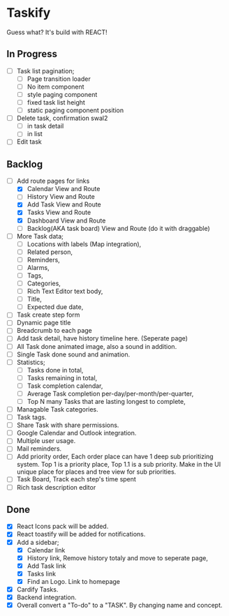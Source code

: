 # Taskify

Guess what? It's build with REACT!

## In Progress

- [ ] Task list pagination;
  - [ ] Page transition loader
  - [ ] No item component
  - [ ] style paging component
  - [ ] fixed task list height
  - [ ] static paging component position
- [ ] Delete task, confirmation swal2
  - [ ] in task detail
  - [ ] in list
- [ ] Edit task

## Backlog

- [ ] Add route pages for links
  - [x] Calendar View and Route
  - [ ] History View and Route
  - [x] Add Task View and Route
  - [x] Tasks View and Route
  - [x] Dashboard View and Route
  - [ ] Backlog(AKA task board) View and Route (do it with draggable)
- [ ] More Task data;
  - [ ] Locations with labels (Map integration),
  - [ ] Related person,
  - [ ] Reminders,
  - [ ] Alarms,
  - [ ] Tags,
  - [ ] Categories,
  - [ ] Rich Text Editor text body,
  - [ ] Title,
  - [ ] Expected due date,
- [ ] Task create step form
- [ ] Dynamic page title
- [ ] Breadcrumb to each page
- [ ] Add task detail, have history timeline here. (Seperate page)
- [ ] All Task done animated image, also a sound in addition.
- [ ] Single Task done sound and animation.
- [ ] Statistics;
  - [ ] Tasks done in total,
  - [ ] Tasks remaining in total,
  - [ ] Task completion calendar,
  - [ ] Average Task completion per-day/per-month/per-quarter,
  - [ ] Top N many Tasks that are lasting longest to complete,
- [ ] Managable Task categories.
- [ ] Task tags.
- [ ] Share Task with share permissions.
- [ ] Google Calendar and Outlook integration.
- [ ] Multiple user usage.
- [ ] Mail reminders.
- [ ] Add priority order, Each order place can have 1 deep sub prioritizing system. Top 1 is a priority place, Top 1.1 is a sub priority. Make in the UI unique place for places and tree view for sub priorities.
- [ ] Task Board, Track each step's time spent
- [ ] Rich task description editor

## Done

- [x] React Icons pack will be added.
- [x] React toastify will be added for notifications.
- [x] Add a sidebar;
  - [x] Calendar link
  - [x] History link, Remove history totaly and move to seperate page,
  - [x] Add Task link
  - [x] Tasks link
  - [x] Find an Logo. Link to homepage
- [x] Cardify Tasks.
- [x] Backend integration.
- [x] Overall convert a "To-do" to a "TASK". By changing name and concept.
